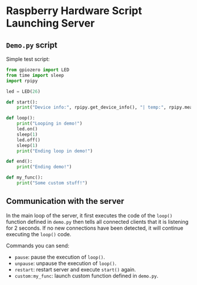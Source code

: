 # Raspberry Hardware Script Launching Server

## `Demo.py` script

Simple test script:

```python
from gpiozero import LED
from time import sleep
import rpipy

led = LED(26)

def start():
    print("Device info:", rpipy.get_device_info(), "| temp:", rpipy.measure_temp())

def loop():
    print("Looping in demo!")
    led.on()
    sleep(1)
    led.off()
    sleep(1)
    print("Ending loop in demo!")

def end():
    print("Ending demo!")

def my_func():
    print("Some custom stuff!")
```

## Communication with the server

In the main loop of the server, it first executes the code of the `loop()` function defined in `demo.py` then tells all connected clients that it is listening for 2 seconds. If no new connections have been detected, it will continue executing the `loop()` code.

Commands you can send:

- `pause`: pause the execution of `loop()`.
- `unpause`: unpause the execution of `loop()`.
- `restart`: restart server and execute `start()` again.
- `custom:my_func`: launch custom function defined in `demo.py`.
